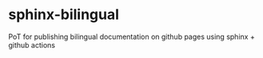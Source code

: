# sphinx-bilingual
PoT for publishing bilingual documentation on github pages using sphinx + github actions
